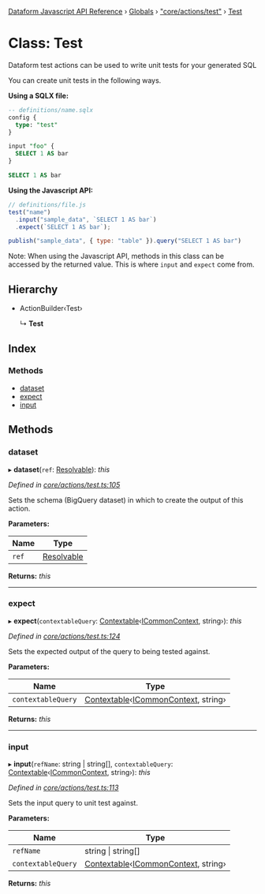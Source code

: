 [Dataform Javascript API Reference](../README.md) › [Globals](../globals.md) › ["core/actions/test"](../modules/_core_actions_test_.md) › [Test](_core_actions_test_.test.md)

# Class: Test

Dataform test actions can be used to write unit tests for your generated SQL

You can create unit tests in the following ways.

**Using a SQLX file:**

```sql
-- definitions/name.sqlx
config {
  type: "test"
}

input "foo" {
  SELECT 1 AS bar
}

SELECT 1 AS bar
```

**Using the Javascript API:**

```js
// definitions/file.js
test("name")
  .input("sample_data", `SELECT 1 AS bar`)
  .expect(`SELECT 1 AS bar`);

publish("sample_data", { type: "table" }).query("SELECT 1 AS bar")
```

Note: When using the Javascript API, methods in this class can be accessed by the returned value.
This is where `input` and `expect` come from.

## Hierarchy

* ActionBuilder‹Test›

  ↳ **Test**

## Index

### Methods

* [dataset](_core_actions_test_.test.md#dataset)
* [expect](_core_actions_test_.test.md#expect)
* [input](_core_actions_test_.test.md#input)

## Methods

###  dataset

▸ **dataset**(`ref`: [Resolvable](../modules/_core_common_.md#resolvable)): *this*

*Defined in [core/actions/test.ts:105](https://github.com/dataform-co/dataform/blob/1eef2cde/core/actions/test.ts#L105)*

Sets the schema (BigQuery dataset) in which to create the output of this action.

**Parameters:**

Name | Type |
------ | ------ |
`ref` | [Resolvable](../modules/_core_common_.md#resolvable) |

**Returns:** *this*

___

###  expect

▸ **expect**(`contextableQuery`: [Contextable](../modules/_core_common_.md#contextable)‹[ICommonContext](../interfaces/_core_common_.icommoncontext.md), string›): *this*

*Defined in [core/actions/test.ts:124](https://github.com/dataform-co/dataform/blob/1eef2cde/core/actions/test.ts#L124)*

Sets the expected output of the query to being tested against.

**Parameters:**

Name | Type |
------ | ------ |
`contextableQuery` | [Contextable](../modules/_core_common_.md#contextable)‹[ICommonContext](../interfaces/_core_common_.icommoncontext.md), string› |

**Returns:** *this*

___

###  input

▸ **input**(`refName`: string | string[], `contextableQuery`: [Contextable](../modules/_core_common_.md#contextable)‹[ICommonContext](../interfaces/_core_common_.icommoncontext.md), string›): *this*

*Defined in [core/actions/test.ts:113](https://github.com/dataform-co/dataform/blob/1eef2cde/core/actions/test.ts#L113)*

Sets the input query to unit test against.

**Parameters:**

Name | Type |
------ | ------ |
`refName` | string &#124; string[] |
`contextableQuery` | [Contextable](../modules/_core_common_.md#contextable)‹[ICommonContext](../interfaces/_core_common_.icommoncontext.md), string› |

**Returns:** *this*
